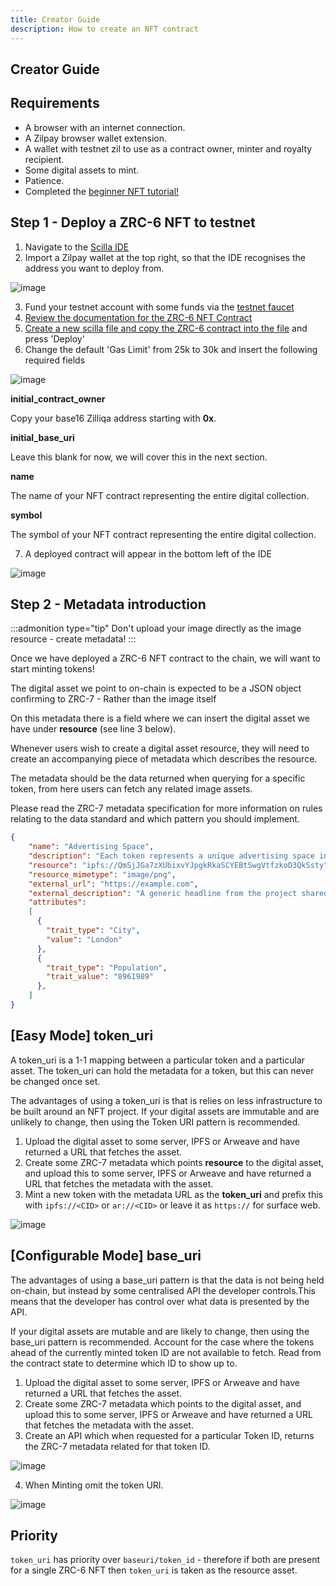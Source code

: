 ```yaml
---
title: Creator Guide
description: How to create an NFT contract
---
```


## Creator Guide

## Requirements

* A browser with an internet connection.
* A Zilpay browser wallet extension.
* A wallet with testnet zil to use as a contract owner, minter and royalty recipient.
* Some digital assets to mint.
* Patience.
* Completed the [beginner NFT tutorial!](https://scilla-cookbook.org/tutorials/scilla-tutorials/nft-collection/introduction)

## Step 1 - Deploy a ZRC-6 NFT to testnet

1. Navigate to the [Scilla IDE](https://ide.zilliqa.com/#/)
2. Import a Zilpay wallet at the top right, so that the IDE recognises the address you want to deploy from.

![image](/img/developer-guide/import-zilpay.png)

3. Fund your testnet account with some funds via the [testnet faucet](https://dev-wallet.zilliqa.com/faucet?network=testnet)
4. [Review the documentation for the ZRC-6 NFT Contract](https://github.com/Zilliqa/ZRC/blob/master/zrcs/zrc-6.md)
5. [Create a new scilla file and copy the ZRC-6 contract into the file](https://raw.githubusercontent.com/Zilliqa/ZRC/master/reference/zrc6.scilla) and press 'Deploy'
6. Change the default 'Gas Limit' from 25k to 30k and insert the following required fields

![image](/img/developer-guide/zrc-6-deploy.png)

**initial_contract_owner**

Copy your base16 Zilliqa address starting with **0x**.

**initial_base_uri**

Leave this blank for now, we will cover this in the next section.

**name**

The name of your NFT contract representing the entire digital collection.

**symbol**

The symbol of your NFT contract representing the entire digital collection.

7. A deployed contract will appear in the bottom left of the IDE

![image](/img/developer-guide/deployed-contract.png)

## Step 2 - Metadata introduction

:::admonition type="tip"
Don't upload your image directly as the image resource - create metadata!
:::

Once we have deployed a ZRC-6 NFT contract to the chain, we will want to start minting tokens!

The digital asset we point to on-chain is expected to be a JSON object confirming to ZRC-7 - Rather than the image itself

On this metadata there is a field where we can insert the digital asset we have under **resource** (see line 3 below).

Whenever users wish to create a digital asset resource, they will need to create an accompanying piece of metadata which describes the resource.

The metadata should be the data returned when querying for a specific token, from here users can fetch any related image assets.

Please read the ZRC-7 metadata specification for more information on rules relating to the data standard and which pattern you should implement.

```json {4}
{
    "name": "Advertising Space",
    "description": "Each token represents a unique advertising space in the city.",
    "resource": "ipfs://QmSjJGa7zXUbixvYJpgkRkaSCYEBtSwgVtfzkoD3QkSsty",
    "resource_mimetype": "image/png",
    "external_url": "https://example.com",
    "external_description": "A generic headline from the project shared between all tokens.",
    "attributes": 
    [ 
      {
        "trait_type": "City", 
        "value": "London"
      }, 
      {
        "trait_type": "Population", 
        "trait_value": "8961989"
      }, 
    ]
}
```

## [Easy Mode] token_uri

A token_uri is a 1-1 mapping between a particular token and a particular asset. The token_uri can hold the metadata for a token, but this can never be changed once set.

The advantages of using a token_uri is that is relies on less infrastructure to be built around an NFT project.
If your digital assets are immutable and are unlikely to change, then using the Token URI pattern is recommended.

1. Upload the digital asset to some server, IPFS or Arweave and have returned a URL that fetches the asset.
2. Create some ZRC-7 metadata which points **resource** to the digital asset, and upload this to some server, IPFS or Arweave and have returned a URL that fetches the metadata with the asset.
3. Mint a new token with the metadata URL as the **token_uri** and prefix this with `ipfs://<CID>` or `ar://<CID>` or leave it as `https://` for surface web.

![image](/img/developer-guide/mint-call.png)

## [Configurable Mode] base_uri

The advantages of using a base_uri pattern is that the data is not being held on-chain, but instead by some centralised API the developer controls.This means that the developer has control over what data is presented by the API.

If your digital assets are mutable and are likely to change, then using the base_uri pattern is recommended.
Account for the case where the tokens ahead of the currently minted token ID are not available to fetch.
Read from the contract state to determine which ID to show up to.

1. Upload the digital asset to some server, IPFS or Arweave and have returned a URL that fetches the asset.
2. Create some ZRC-7 metadata which points to the digital asset, and upload this to some server, IPFS or Arweave and have returned a URL that fetches the metadata with the asset.
3. Create an API which when requested for a particular Token ID, returns the ZRC-7 metadata related for that token ID.

![image](/img/developer-guide/baseuri-call.png)

4. When Minting omit the token URI.

![image](/img/developer-guide/mint-call.png)

## Priority

```token_uri``` has priority over ```baseuri/token_id``` - therefore if both are present for a single ZRC-6 NFT then ```token_uri``` is taken as the resource asset.
